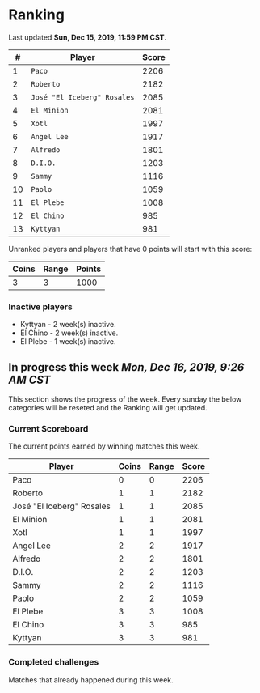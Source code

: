 # Ranking

Last updated **Sun, Dec 15, 2019, 11:59 PM CST**.

|#|Player|Score|
|-|------|-----|
|1|`Paco`|2206|
|2|`Roberto`|2182|
|3|`José "El Iceberg" Rosales`|2085|
|4|`El Minion`|2081|
|5|`Xotl`|1997|
|6|`Angel Lee`|1917|
|7|`Alfredo`|1801|
|8|`D.I.O.`|1203|
|9|`Sammy`|1116|
|10|`Paolo`|1059|
|11|`El Plebe`|1008|
|12|`El Chino`|985|
|13|`Kyttyan`|981|

Unranked players and players that have 0 points will start with this score:

|Coins|Range|Points|
|-----|-----|------|
|3|3|1000|

### Inactive players
* Kyttyan - 2 week(s) inactive.
* El Chino - 2 week(s) inactive.
* El Plebe - 1 week(s) inactive.

## In progress this week *Mon, Dec 16, 2019, 9:26 AM CST*
This section shows the progress of the week. Every sunday the below categories will be reseted and the Ranking will get updated.

### Current Scoreboard
The current points earned by winning matches this week.

|Player|Coins|Range|Score|
|------|-----|-----|-----|
|Paco|0|0|2206|
|Roberto|1|1|2182|
|José "El Iceberg" Rosales|1|1|2085|
|El Minion|1|1|2081|
|Xotl|1|1|1997|
|Angel Lee|2|2|1917|
|Alfredo|2|2|1801|
|D.I.O.|2|2|1203|
|Sammy|2|2|1116|
|Paolo|2|2|1059|
|El Plebe|3|3|1008|
|El Chino|3|3|985|
|Kyttyan|3|3|981|

### Completed challenges
Matches that already happened during this week.


